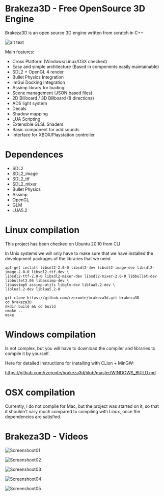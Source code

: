 # Brakeza3D - Free OpenSource 3D Engine

Brakeza3D is an open source 3D engine written from scratch in C++

![alt text](https://brakeza.com/wp-content/uploads/2024/01/brakeza3d-2024.png)

Main features:

- Cross Platform (Windows/Linux/OSX checked)
- Easy and simple architecture (Based in components easily maintainable)
- SDL2 + OpenGL 4 render
- Bullet Physics Integration
- ImGui Docking Integration
- Assimp library for loading
- Scene management (JSON based files)
- 2D Billboard / 3D Billboard (8 directions) 
- ADS light system
- Decals
- Shadow mapping
- LUA Scripting
- Extensible GLSL Shaders
- Basic component for add sounds
- Interface for XBOX/Playstation controller

# Dependences

- SDL2
- SDL2_image
- SDL2_ttf
- SDL2_mixer
- Bullet Physics
- Assimp
- OpenGL
- GLM
- LUA5.2

# Linux compilation

This project has been checked on Ubuntu 20.10 from CLI

In Unix systems we will only have to make sure that we have installed the development packages of the libraries that we need

``` 
apt-get install libsdl2-2.0-0 libsdl2-dev libsdl2-image-dev libsdl2-image-2.0-0 libsdl2-ttf-dev \
libsdl2-ttf-2.0-0 libsdl2-mixer-dev libsdl2-mixer-2.0-0 libbullet-dev libbullet3.06 libassimp-dev \
libassimp5 assimp-utils libglm-dev liblua5.2-dev \
liblua5.2-dev liblua5.2-0
```

``` 
git clone https://github.com/rzeronte/brakeza3d.git brakeza3D
cd brakeza3D
mkdir build && cd build
cmake ..
make
```

# Windows compilation

Is not complex, but you will have to download the compiler and libraries to compile it by yourself.

Here for detailed instructions for installing with CLion + MinGW:

https://github.com/rzeronte/brakeza3d/blob/master/WINDOWS_BUILD.md

# OSX compilation

Currently, I do not compile for Mac, but the project was started on it, so that it shouldn't vary much compared to compiling with Linux, once the dependencies are satisfied.

# Brakeza3D - Videos

![Screenshoot01](https://brakeza.com/wp-content/uploads/2024/01/screenshoot_2024_04.png)

![Screenshoot02](https://brakeza.com/wp-content/uploads/2024/01/screenshoot_2024_03.png)

![Screenshoot03](https://brakeza.com/wp-content/uploads/2024/01/screenshoot_2024_02.png)

![Screenshoot04](https://brakeza.com/wp-content/uploads/2024/01/screenshoot_2024_01.png)

![Screenshoot05](https://brakeza.com/wp-content/uploads/2024/01/brakeza3d-2024-menu.png)
